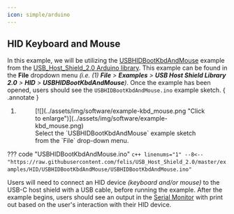```yaml
---
icon: simple/arduino
---
```


## HID Keyboard and Mouse
In this example, we will be utilizing the [USBHIDBootKbdAndMouse](https://github.com/felis/USB_Host_Shield_2.0/tree/master/examples/HID/USBHIDBootKbdAndMouse) example from the [USB_Host_Shield_2.0 Arduino library](https://github.com/felis/USB_Host_Shield_2.0). This example can be found in the **File** dropdown menu _(i.e. (1) **File** > **Examples** > **USB Host Shield Library 2.0** > **HID** > **USBHIDBootKbdAndMouse**)_. Once the example has been opened, users should see the `USBHIDBootKbdAndMouse.ino` example sketch.
{ .annotate }

1. <figure markdown>
    [![](../assets/img/software/example-kbd_mouse.png "Click to enlarge")](../assets/img/software/example-kbd_mouse.png)
    <figcaption markdown>Select the `USBHIDBootKbdAndMouse` example sketch from the `File` drop-down menu.</figcaption>
    </figure>

??? code "USBHIDBootKbdAndMouse.ino"
    ``` c++ linenums="1"
    --8<-- "https://raw.githubusercontent.com/felis/USB_Host_Shield_2.0/master/examples/HID/USBHIDBootKbdAndMouse/USBHIDBootKbdAndMouse.ino"
    ```

Users will need to connect an HID device *(keyboard and/or mouse)* to the USB-C host shield with a USB cable, before running the example. After the example begins, users should see an output in the [Serial Monitor](https://learn.sparkfun.com/tutorials/112) with print out based on the user's interaction with their HID device.